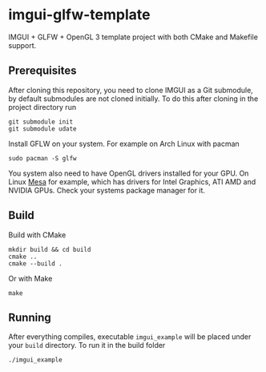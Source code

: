 # imgui-glfw-template

IMGUI + GLFW + OpenGL 3 template project with both CMake and Makefile support.

## Prerequisites

After cloning this repository, you need to clone IMGUI as a Git submodule, by
default submodules are not cloned initially. To do this after cloning in the
project directory run

```shell
git submodule init
git submodule udate
```

Install GFLW on your system. For example on Arch Linux with pacman

```shell
sudo pacman -S glfw
```

You system also need to have OpenGL drivers installed for your GPU. On Linux
[Mesa](https://mesa3d.org/) for example, which has drivers for Intel Graphics,
ATI AMD and NVIDIA GPUs. Check your systems package manager for it.

## Build

Build with CMake

```shell
mkdir build && cd build
cmake ..
cmake --build .
```

Or with Make

```shell
make
```

## Running

After everything compiles, executable `imgui_example` will be placed under your
`build` directory. To run it in the build folder

```shell
./imgui_example
```
